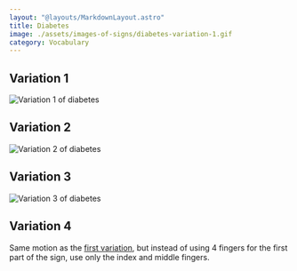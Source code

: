 ```yaml
---
layout: "@layouts/MarkdownLayout.astro"
title: Diabetes
image: ./assets/images-of-signs/diabetes-variation-1.gif
category: Vocabulary
---
```


## Variation 1

![Variation 1 of diabetes](@signs/diabetes-variation-1.gif)

## Variation 2

![Variation 2 of diabetes](@signs/diabetes-variation-2.gif)

## Variation 3

![Variation 3 of diabetes](@signs/diabetes-variation-3.gif)

## Variation 4

Same motion as the [first variation](#variation-1),
but instead of using 4 fingers for the first part of the sign,
use only the index and middle fingers.

